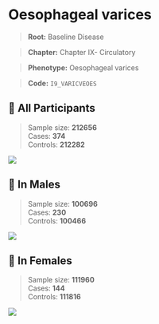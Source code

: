 # Oesophageal varices

> **Root:** Baseline Disease  

> **Chapter:** Chapter IX- Circulatory  

> **Phenotype:** Oesophageal varices  

> **Code:** `I9_VARICVEOES`

## 🧪 All Participants  
> Sample size: **212656**  
> Cases: **374**  
> Controls: **212282**
<img src="/Disease/Figures/ALL/Incidence/I9_VARICVEOES.png"/>
<CsvTable src="/public/Disease/Data/ALL/Incidence/COX_I9_VARICVEOES.csv" label="🔍 View full results" />

## 👨 In Males  
> Sample size: **100696**  
> Cases: **230**  
> Controls: **100466**
<img src="/Disease/Figures/Male/Incidence/I9_VARICVEOES.png"/>
<CsvTable src="/public/Disease/Data/Male/Incidence/COX_I9_VARICVEOES.csv" label="🔍 View full results" />

## 👩 In Females  
> Sample size: **111960**  
> Cases: **144**  
> Controls: **111816**
<img src="/Disease/Figures/Female/Incidence/I9_VARICVEOES.png"/>
<CsvTable src="/public/Disease/Data/Female/Incidence/COX_I9_VARICVEOES.csv" label="🔍 View full results" />
